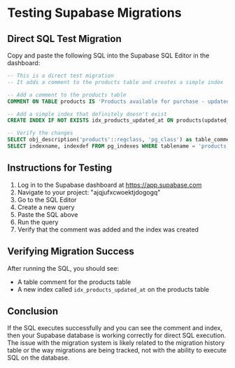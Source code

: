 # Testing Supabase Migrations

## Direct SQL Test Migration

Copy and paste the following SQL into the Supabase SQL Editor in the dashboard:

```sql
-- This is a direct test migration
-- It adds a comment to the products table and creates a simple index

-- Add a comment to the products table
COMMENT ON TABLE products IS 'Products available for purchase - updated March 21, 2025';

-- Add a simple index that definitely doesn't exist
CREATE INDEX IF NOT EXISTS idx_products_updated_at ON products(updated_at);

-- Verify the changes
SELECT obj_description('products'::regclass, 'pg_class') as table_comment;
SELECT indexname, indexdef FROM pg_indexes WHERE tablename = 'products' AND indexname = 'idx_products_updated_at';
```

## Instructions for Testing

1. Log in to the Supabase dashboard at https://app.supabase.com
2. Navigate to your project: "ajqjufxcwoektjdogogq"
3. Go to the SQL Editor
4. Create a new query
5. Paste the SQL above
6. Run the query
7. Verify that the comment was added and the index was created

## Verifying Migration Success

After running the SQL, you should see:
- A table comment for the products table
- A new index called `idx_products_updated_at` on the products table

## Conclusion

If the SQL executes successfully and you can see the comment and index, then your Supabase database is working correctly for direct SQL execution. The issue with the migration system is likely related to the migration history table or the way migrations are being tracked, not with the ability to execute SQL on the database.
